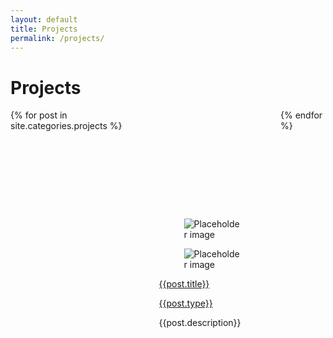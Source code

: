 ```yaml
---
layout: default
title: Projects
permalink: /projects/
---
```

# Projects

<div class="columns is-mobile is-3 is-multiline" style="margin-bottom: 2.5vh;">
   {% for post in site.categories.projects %}
   <div class="column is-one-quarter-fullhd is-one-quarter-widescreen is-one-third-desktop is-half-tablet is-three-quarters-mobile">
      <div class="card" style="min-height: 80vh; padding-top: 4vh;">
         <div class="card-image">
            <figure class="image is-4by3">
               <img src="https://bulma.io/images/placeholders/1280x960.png" alt="Placeholder image">
            </figure>
         </div>
         <div class="card-content">
            <div class="media">
               <div class="media-left">
                  <figure class="image is-48x48">
                     <img src="https://bulma.io/images/placeholders/96x96.png" alt="Placeholder image">
                  </figure>
               </div>
               <a class="media-content" href="{{post.permalink}}">
                  <p class="title is-4">{{post.title}}</p>
                  <p class="subtitle is-6">{{post.type}}</p>
               </a>
            </div>
            <div class="content">
               {{post.description}}
            </div>
         </div>
      </div>
   </div>
   {% endfor %}
</div>